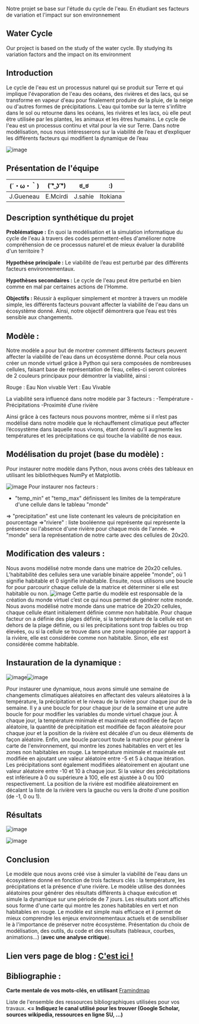 
Notre projet se base sur l'étude du cycle de l'eau. En étudiant ses facteurs de variation et l'impact sur son environnement 

## Water Cycle
Our project is based on the study of the water cycle. By studying its variation factors and the impact on its environment

## Introduction 

Le cycle de l'eau est un processus naturel qui se produit sur Terre et qui implique l'évaporation de l'eau des océans, des rivières et des lacs, qui se transforme en vapeur d'eau pour finalement produire de la pluie, de la neige ou d'autres formes de précipitations. L'eau qui tombe sur la terre s'infiltre dans le sol ou retourne dans les océans, les rivières et les lacs, où elle peut être utilisée par les plantes, les animaux et les êtres humains. Le cycle de l'eau est un processus continu et vital pour la vie sur Terre. Dans notre modélisation, nous nous intéresserons sur la viabilité de l’eau et d’expliquer les différents facteurs qui modifient la dynamique de l’eau

![image](https://user-images.githubusercontent.com/125458910/233639121-37499bbf-42df-4153-96ec-f7acb25dd636.png)


## Présentation de l'équipe

|(´・ω・｀)| ( ͡° ͜ʖ ͡°) | ಠ_ಠ | :) |
|-----|--|--|--|
| J.Gueneau| E.Mcirdi | J.sahie  | Itokiana  |


## Description synthétique du projet

**Problématique :** 
En quoi la modélisation et la simulation informatique du cycle de l'eau à travers des codes permettent-elles d'améliorer notre compréhension de ce processus naturel et de mieux évaluer la durabilité d'un territoire ?

**Hypothèse principale :**
Le viabilité de l’eau est perturbé par des différents facteurs environnementaux.  

**Hypothèses secondaires :** 
Le cycle de l'eau peut être perturbé en bien comme en mal  par certaines actions de l'Homme.

**Objectifs :**
Réussir à expliquer simplement et montrer à travers un modèle simple, les différents facteurs pouvant affecter la viabilité de l'eau dans un écosystème donné. Ainsi, notre objectif démontrera que l’eau est très sensible aux changements. 

## Modèle :
Notre modèle a pour but de montrer comment différents facteurs peuvent affecter la viabilité de l'eau dans un écosystème donné. Pour cela nous créer un monde virtuel grâce à Python qui sera composées de nombreuses cellules, faisant base de représentation de l’eau, celles-ci seront colorées de 2 couleurs principaux pour démontrer la viabilité, ainsi : 

Rouge : Eau Non vivable
Vert : Eau Vivable  

La viabilité sera influencé dans notre modèle par  3 facteurs :
-Température 
-Précipitations
-Proximité d’une rivière

Ainsi grâce à ces facteurs nous pouvons montrer, même si il n’est pas modélisé dans notre modèle que le réchauffement climatique peut affecter l’écosystème dans laquelle nous vivons, étant donné qu’il augmente les températures et les précipitations ce qui touche la viabilité de nos eaux. 

## Modélisation du projet (base du modèle) : 

Pour instaurer notre modèle dans Python, nous avons créés des tableaux en utilisant les bibliothèques NumPy et Matplotlib.

![image](https://user-images.githubusercontent.com/125458910/233635110-a93eec54-6f3d-420f-963f-79a46dff91b2.png)
Pour instaurer nos facteurs : 
- "temp_min" et "temp_max" définissent les limites de la température d'une cellule  dans le  tableau "monde" 

=> "precipitation" est une liste contenant les valeurs de précipitation en pourcentage
=>"riviere" : liste booléenne qui représente qui représente la présence ou l'absence d'une rivière pour chaque mois de l'année.
=> "monde" sera la représentation de notre carte avec des cellules de 20x20.

## Modification des valeurs : 
Nous avons modélisé notre monde  dans une matrice de 20x20 cellules. L’habitabilité des cellules  sera une variable binaire appelée "monde", où 1 signifie habitable et 0 signifie inhabitable.  Ensuite, nous utilisons une boucle for pour parcourir chaque cellule de la matrice et déterminer si elle est habitable ou non. 
![image](https://user-images.githubusercontent.com/125458910/233635402-da0b0045-cfb5-42bd-9ea2-2d03ee086247.png)
Cette partie du modèle est responsable de la création du monde virtuel c’est ce qui nous permet de générer notre monde. Nous avons modélisé notre monde  dans une matrice de 20x20 cellules, chaque cellule étant initialement définie comme non habitable. 
Pour chaque facteur on a définie des plages définie, si la température de la cellule est en dehors de la plage définie, ou si les précipitations sont trop faibles ou trop élevées, ou si la cellule se trouve dans une zone inappropriée par rapport à la rivière, elle est considérée comme non habitable. Sinon, elle est considérée comme habitable.

## Instauration de la dynamique : 
![image](https://user-images.githubusercontent.com/125458910/233635767-e57b8c85-3379-4ca7-b1f4-bc48b47c581c.png)![image](https://user-images.githubusercontent.com/125458910/233635816-54cdfc29-3c14-409b-9057-389115ec58f9.png)

Pour instaurer une dynamique, nous avons simulé une semaine de changements climatiques aléatoires en affectant des valeurs aléatoires à la température, la précipitation et le niveau de la rivière pour chaque jour de la semaine. Il y a une boucle for pour chaque jour de la semaine et une autre boucle for pour modifier les variables du monde virtuel chaque jour. À chaque jour, la température minimale et maximale est modifiée de façon aléatoire, la quantité de précipitation est modifiée de façon aléatoire pour chaque jour et la position de la rivière est décalée d'un ou deux éléments de façon aléatoire. Enfin, une boucle parcourt toute la matrice pour générer la carte de l'environnement, qui montre les zones habitables en vert et les zones non habitables en rouge. La température minimale et maximale est modifiée en ajoutant une valeur aléatoire entre -5 et 5 à chaque itération. Les précipitations sont également modifiées aléatoirement en ajoutant une valeur aléatoire entre -10 et 10 à chaque jour. Si la valeur des précipitations est inférieure à 0 ou supérieure à 100, elle est ajustée à 0 ou 100 respectivement. La position de la rivière est modifiée aléatoirement en décalant la liste de la rivière vers la gauche ou vers la droite d'une position (de -1, 0 ou 1).

## Résultats

![image](https://user-images.githubusercontent.com/125458910/233636035-746039ac-db08-4526-9045-d0c91da8632b.png)

![image](https://user-images.githubusercontent.com/125458910/233636064-5576629a-63af-499d-8d92-e758fd4b45d8.png)

## Conclusion 
Le modèle que nous avons créé vise à simuler la viabilité de l'eau dans un écosystème donné en fonction de trois facteurs clés : la température, les précipitations et la présence d'une rivière. Le modèle utilise des données aléatoires pour générer des résultats différents à chaque exécution et simule la dynamique sur une période de 7 jours. Les résultats sont affichés sous forme d'une carte qui montre les zones habitables en vert et non habitables en rouge. Le modèle est simple mais efficace et il permet de mieux comprendre les enjeux environnementaux actuels et de sensibiliser le à l'importance de préserver notre écosystème. 
Présentation du choix de modélisation, des outils, du code et des résultats (tableaux, courbes, animations...) (**avec une analyse critique**).

## Lien vers page de blog : <a href="blog.html"> C'est ici ! </a>

## Bibliographie :

**Carte mentale de vos mots-clés, en utilisant** <a href="https://framindmap.org/mindmaps/index.html">Framindmap </a> 

Liste de l'ensemble des ressources bibliographiques utilisées pour vos travaux. **<= Indiquez le canal utilisé pour les trouver (Google Scholar, sources wikipedia, ressources en ligne SU, ...)**
